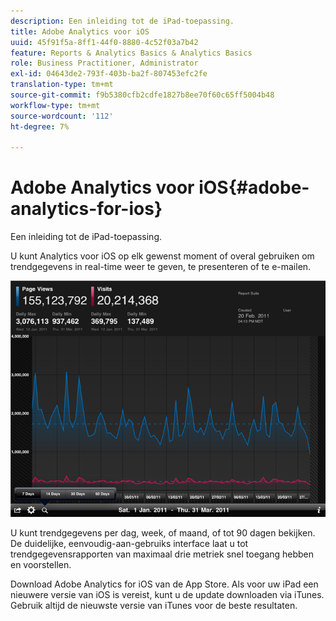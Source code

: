 ```yaml
---
description: Een inleiding tot de iPad-toepassing.
title: Adobe Analytics voor iOS
uuid: 45f91f5a-8ff1-44f0-8880-4c52f03a7b42
feature: Reports & Analytics Basics & Analytics Basics
role: Business Practitioner, Administrator
exl-id: 04643de2-793f-403b-ba2f-807453efc2fe
translation-type: tm+mt
source-git-commit: f9b5380cfb2cdfe1827b8ee70f60c65ff5004b48
workflow-type: tm+mt
source-wordcount: '112'
ht-degree: 7%

---
```


# Adobe Analytics voor iOS{#adobe-analytics-for-ios}

Een inleiding tot de iPad-toepassing.

U kunt Analytics voor iOS op elk gewenst moment of overal gebruiken om trendgegevens in real-time weer te geven, te presenteren of te e-mailen.

![](assets/ipad.png)

U kunt trendgegevens per dag, week, of maand, of tot 90 dagen bekijken. De duidelijke, eenvoudig-aan-gebruiks interface laat u tot trendgegevensrapporten van maximaal drie metriek snel toegang hebben en voorstellen.

Download Adobe Analytics for iOS van de App Store. Als voor uw iPad een nieuwere versie van iOS is vereist, kunt u de update downloaden via iTunes. Gebruik altijd de nieuwste versie van iTunes voor de beste resultaten.
